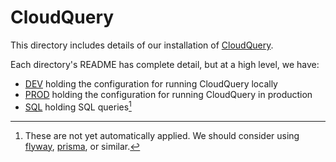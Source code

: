 # CloudQuery
This directory includes details of our installation of [CloudQuery](https://www.cloudquery.io/).

Each directory's README has complete detail, but at a high level, we have:
- [DEV](DEV) holding the configuration for running CloudQuery locally
- [PROD](PROD) holding the configuration for running CloudQuery in production
- [SQL](sql) holding SQL queries[^1]

[^1]: These are not yet automatically applied. We should consider using [flyway](https://documentation.red-gate.com/fd/migrate-184127460.html), [prisma](https://www.prisma.io/), or similar.
